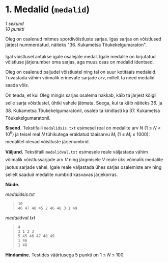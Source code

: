 # 1. Medalid (`medalid`)

*1 sekund*<br />
*10 punkti*

Oleg on osalenud mitmes spordivõistluste sarjas. Igas sarjas on võistlused järjest nummerdatud,
näiteks "36. Kukametsa Tõukekelgumaraton".

Igal võistlusel antakse igale osalejale medal. Igale medalile on kirjutatud võistluse järjenumber
oma sarjas, aga muus osas on medalid identsed.

Oleg on osalenud paljudel võistlustel ning tal on suur kotitäais medaleid. Tuvastada vähim võimalik
erinevate sarjade arv, millelt ta need medalid saada võis.

On teada, et kui Oleg mingis sarjas osalema hakkab, käib ta järjest kõigil selle sarja võistlustel,
ühtki vahele jätmata. Seega, kui ta käib näiteks 36. ja 38. Kukametsa Tõukekelgumaratonil, osaleb ta
kindlasti ka 37. Kukametsa Tõukekelgumaratonil.

**Sisend.** Tekstifaili `medalidsis.txt` esimesel real on medalite arv *N* (1 &le; *N* &lt; 10<sup>6</sup>)
ja teisel real *N* tühikutega eraldatud täaisarvu *M<sub>i</sub>* (1 &le; *M<sub>i</sub>* &le; 1000):
medalitel olevad võistluste järjenumbrid.

**Väljund.** Tekstifaili `medalidval.txt` esimesele reale väljastada vähim võimalik võistlussarjade
arv *V* ning järgmisele *V* reale üks võimalik medalite jaotus sarjade vahel. Igale reale väljastada
ühes sarjas osalemiste arv ning sellelt saadud medalite numbrid kasvavas järjekorras.

**Näide.**

*medalidsis.txt*

>     10
>     46 47 48 45 2 46 48 3 1 49

*medalidval.txt*

>     4
>     3 1 2 3
>     5 45 46 47 48 49
>     1 46
>     1 48

**Hindamine.** Testides väärtusega 5 punkti on 1 &le; *N* &le; 100.
